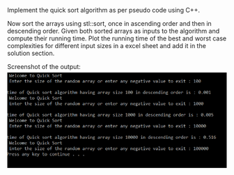 Implement the quick sort algorithm as per pseudo code using C++.

Now sort the arrays using stl::sort, once in ascending order and then in descending order. Given both sorted arrays as inputs to the algorithm and compute their running time. Plot the running time of the best and worst case complexities for different input sizes in a excel sheet and add it in the solution section.


Screenshot of the output:
![Alt text](https://github.com/talha3111997/Data-Structures-and-Algorithms/blob/master/quickSort/output.png?raw=true "Output")
